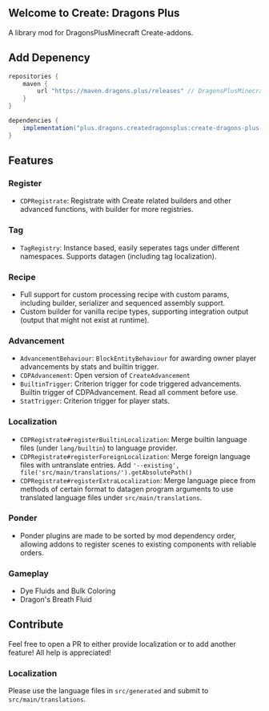 ## Welcome to **Create: Dragons Plus**
A library mod for DragonsPlusMinecraft Create-addons.

## Add Depenency
```groovy
repositories {
    maven {
        url "https://maven.dragons.plus/releases" // DragonsPlusMinecraft Maven
    }
}

dependencies {
    implementation("plus.dragons.createdragonsplus:create-dragons-plus-${minecraft_version}:${create_dragons_plus_version}")
}
```

## Features

### Register
- `CDPRegistrate`: Registrate with Create related builders and other advanced functions, with builder for more registries.

### Tag
- `TagRegistry`: Instance based, easily seperates tags under different namespaces.
  Supports datagen (including tag localization).

### Recipe
- Full support for custom processing recipe with custom params, including builder, serializer 
  and sequenced assembly support.
- Custom builder for vanilla recipe types, supporting integration output (output that might not exist at runtime).

### Advancement
- `AdvancementBehaviour`: `BlockEntityBehaviour` for awarding owner player advancements by stats and builtin trigger.
- `CDPAdvancement`: Open version of `CreateAdvancement`
- `BuiltinTrigger`: Criterion trigger for code triggered advancements. Builtin trigger of CDPAdvancement. Read all comment before use.
- `StatTrigger`: Criterion trigger for player stats.

### Localization
- `CDPRegistrate#registerBuiltinLocalization`: Merge builtin language files (under `lang/builtin`) to language provider.
- `CDPRegistrate#registerForeignLocalization`: Merge foreign language files with untranslate entries. Add `'--existing', file('src/main/translations/').getAbsolutePath()`
- `CDPRegistrate#registerExtraLocalization`: Merge language piece from methods of certain format
  to datagen program arguments to use translated language files under `src/main/translations`.

### Ponder
- Ponder plugins are made to be sorted by mod dependency order, allowing addons to register scenes to existing components 
with reliable orders.

### Gameplay
- Dye Fluids and Bulk Coloring
- Dragon's Breath Fluid

## Contribute
Feel free to open a PR to either provide localization or to add another feature! All help is appreciated!

### Localization
Please use the language files in `src/generated` and submit to `src/main/translations`.
